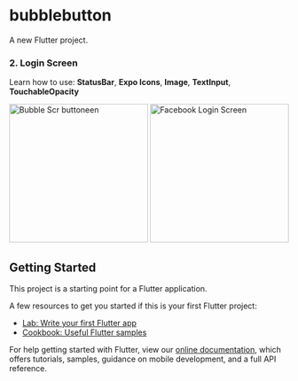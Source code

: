 # bubblebutton

A new Flutter project.

### 2. Login Screen

Learn how to use: **StatusBar**, **Expo Icons**, **Image**, **TextInput**, **TouchableOpacity**



<img src="https://github.com/letienkhang/BubbleButtonFlutter/issues/1#issue-1173714482" width="250" alt="Bubble Scr buttoneen" /> <img src="https://github.com/letienkhang/BubbleButtonFlutter/issues/1#issue-1173714482" width="250" alt="Facebook Login Screen" />

## Getting Started

This project is a starting point for a Flutter application.

A few resources to get you started if this is your first Flutter project:

- [Lab: Write your first Flutter app](https://flutter.dev/docs/get-started/codelab)
- [Cookbook: Useful Flutter samples](https://flutter.dev/docs/cookbook)

For help getting started with Flutter, view our
[online documentation](https://flutter.dev/docs), which offers tutorials,
samples, guidance on mobile development, and a full API reference.
